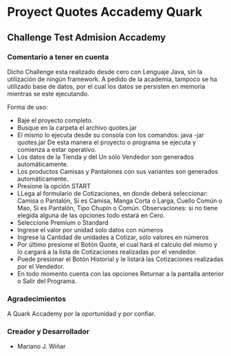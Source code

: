 # Proyect Quotes Accademy Quark

## Challenge Test Admision Accademy

### Comentario a tener en cuenta

Dicho Challenge esta realizado desde cero con Lenguaje Java,
sin la utilización de ningún framework.
A pedido de la academia, tampoco se ha utilizado base de datos,
por el cual los datos se persisten en memoria mientras se este ejecutando.

Forma de uso:
- Baje el proyecto completo.
- Busque en la carpeta el archivo quotes.jar
- El mismo lo ejecuta desde su consola con los comandos:
  java -jar quotes.jar
  De esta manera el proyecto o programa se ejecuta y comienza a estar operativo.
- Los datos de la Tienda y del Un sólo Vendedor son generados automáticamente.
- Los productos Camisas y Pantalones con sus variantes son generados automáticamente.
- Presione la opción START
- LLega al formulario de Cotizaciones, en donde deberá seleccionar:
  Camisa o Pantalón,
  Si es Camisa, Manga Corta o Larga, Cuello Común o Mao,
  Si es Pantalón, Tipo Chupín o Común.
  Observaciones: si no tiene elegida alguna de las opciones todo estará en Cero.
- Seleccione Premium o Standard
- Ingrese el valor por unidad solo datos con números
- Ingrese la Cantidad de unidades a Cotizar, sólo valores en números
- Por último presione el Botón Quote, el cual hará el calculo del mismo y lo cargará
  a la lista de Cotizaciones realizadas por el vendedor.
- Puede presionar el Botón Historial y le listará las Cotizaciones realizadas por el Vendedor.
- En todo momento cuenta con las opciones Returnar a la pantalla anterior o Salir del Programa.

### Agradecimientos
A Quark Accademy por la oportunidad y por confiar.

### Creador y Desarrollador

-	Mariano J. Wiñar
